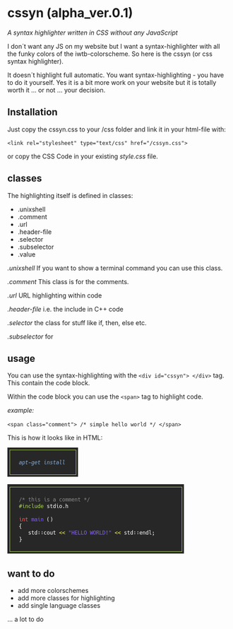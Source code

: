 # cssyn (alpha_ver.0.1)

*A syntax highlighter written in CSS without any JavaScript*

I don´t want any JS on my website but I want a syntax-highlighter with all the funky colors of the iwtb-colorscheme. So here is the cssyn (or css syntax highlighter). 

It doesn´t highlight full automatic. You want syntax-highlighting - you have to do it yourself. Yes it is a bit more work on your website but it is totally worth it ... or not ... your decision.

## Installation

Just copy the cssyn.css to your /css folder and link it in your html-file with:

``` 
<link rel="stylesheet" type="text/css" href="/cssyn.css"> 

```

or copy the CSS Code in your existing *style.css* file.

## classes

The highlighting itself is defined in classes:

* .unixshell
* .comment
* .url
* .header-file
* .selector
* .subselector
* .value

*.unixshell*
If you want to show a terminal command you can use this class.

*.comment*
This class is for the comments.

*.url*
URL highlighting within code 

*.header-file*
i.e. the include in C++ code

*.selector*
the class for stuff like if, then, else etc.

*.subselector* 
for

## usage

You can use the syntax-highlighting with the `<div id="cssyn"> </div>` tag.
This contain the code block.

Within the code block you can use the `<span>` tag to highlight code.

*example:*

`<span class="comment"> /* simple hello world */ </span>`

This is how it looks like in HTML:

![unixshell class](/images/unix_shell.png)

![cpp_hello_world](/images/cpp_hello_world.png)

## want to do

* add more colorschemes
* add more classes for highlighting
* add single language classes

... a lot to do 
